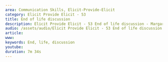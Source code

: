 ```yaml
---
area: Communication Skills, Elicit-Provide-Elicit
category: Elicit Provide Elicit - 53
title: End of life discussion
description: Elicit Provide Elicit - 53 End of life discussion - Margaret
audio: /assets/audio/Elicit Provide Elicit - 53 End of life discussion - Margaret - MQ.mp3
article: 
www: 
keywords: End, life, discussion
youtube: 
duration: 7m 34s
--- 
```

